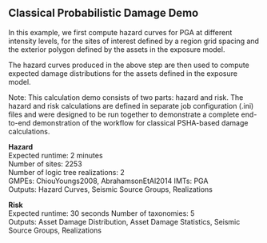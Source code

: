 Classical Probabilistic Damage Demo
-----------------------------------

In this example, we first compute hazard curves for PGA at different intensity levels, 
for the sites of interest defined by a region grid spacing and the exterior polygon defined
by the assets in the exposure model.

The hazard curves produced in the above step are then used to compute expected damage 
distributions for the assets defined in the exposure model.

Note: This calculation demo consists of two parts: hazard and risk. The hazard and risk 
calculations are defined in separate job configuration (.ini) files and were designed to be 
run together to demonstrate a complete end-to-end demonstration of the workflow for classical 
PSHA-based damage calculations.

**Hazard**  
Expected runtime: 2 minutes  
Number of sites: 2253  
Number of logic tree realizations: 2  
GMPEs: ChiouYoungs2008, AbrahamsonEtAl2014
IMTs: PGA  
Outputs: Hazard Curves, Seismic Source Groups, Realizations

**Risk**  
Expected runtime: 30 seconds 
Number of taxonomies: 5  
Outputs: Asset Damage Distribution, Asset Damage Statistics, Seismic Source Groups, Realizations